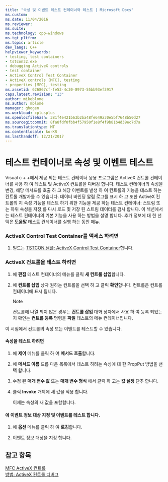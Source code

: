 ```yaml
---
title: "속성 및 이벤트 테스트 컨테이너와 테스트 | Microsoft Docs"
ms.custom: 
ms.date: 11/04/2016
ms.reviewer: 
ms.suite: 
ms.technology: cpp-windows
ms.tgt_pltfrm: 
ms.topic: article
dev_langs: C++
helpviewer_keywords:
- testing, test containers
- tstcon32.exe
- debugging ActiveX controls
- test container
- ActiveX Control Test Container
- ActiveX controls [MFC], testing
- properties [MFC], testing
ms.assetid: 626867cf-fe53-4c30-8973-55bb93ef3917
caps.latest.revision: "13"
author: mikeblome
ms.author: mblome
manager: ghogen
ms.workload: cplusplus
ms.openlocfilehash: 381f4e421b63b2ba48fe649a30e5bf7648b50d27
ms.sourcegitcommit: 8fa8fdf0fbb4f57950f1e8f4f9b81b4d39ec7d7a
ms.translationtype: MT
ms.contentlocale: ko-KR
ms.lasthandoff: 12/21/2017
---
```

# <a name="testing-properties-and-events-with-test-container"></a>테스트 컨테이너로 속성 및 이벤트 테스트
Visual c + +에서 제공 되는 테스트 컨테이너 응용 프로그램은 ActiveX 컨트롤 컨테이너를 사용 하 여 테스트 및 ActiveX 컨트롤을 디버깅 합니다. 테스트 컨테이너의 속성을 변경, 해당 메서드를 호출 하 고 해당 이벤트를 발생 하 여 컨트롤의 기능을 테스트 하는 컨트롤 개발자를 수 있습니다. 데이터 바인딩 알림 로그를 표시 하 고 또한 ActiveX 컨트롤의 지 속성 기능을 테스트 하기 위한 기능을 제공 하는 테스트 컨테이너: 스트림 또는 하위 속성을 저장,를 다시 로드 및 저장 된 스트림 데이터를 검사 합니다. 이 섹션에서는 테스트 컨테이너의 기본 기능을 사용 하는 방법을 설명 합니다. 추가 정보에 대 한 선택은 **도움말** 테스트 컨테이너를 실행 하는 동안 메뉴.  
  
### <a name="to-access-the-activex-control-test-container"></a>ActiveX Control Test Container를 액세스 하려면  
  
1.  빌드는 [TSTCON 샘플: ActiveX Control Test Container](../visual-cpp-samples.md)합니다.  
  
### <a name="to-test-your-activex-control"></a>ActiveX 컨트롤을 테스트 하려면  
  
1.  에 **편집** 테스트 컨테이너의 메뉴를 클릭 **새 컨트롤 삽입**합니다.  
  
2.  에 **컨트롤 삽입** 상자 원하는 컨트롤을 선택 하 고 클릭 **확인**합니다. 컨트롤은 컨트롤 컨테이너에 표시 됩니다.  
  
    > [!NOTE]
    >  컨트롤에 나열 되지 않은 경우는 **컨트롤 삽입** 대화 상자에서 사용 하 여 등록 되었는지 확인는 **컨트롤 등록** 명령을 **파일** 테스트의 메뉴 컨테이너입니다.  
  
 이 시점에서 컨트롤의 속성 또는 이벤트를 테스트할 수 있습니다.  
  
#### <a name="to-test-properties"></a>속성을 테스트 하려면  
  
1.  에 **제어** 메뉴를 클릭 하 여 **메서드 호출**합니다.  
  
2.  에 **메서드 이름** 드롭 다운 목록에서 테스트 하려는 속성에 대 한 PropPut 방법을 선택 합니다.  
  
3.  수정 된 **매개 변수 값** 또는 **매개 변수 형식** 에서 클릭 하 고는 **값 설정** 단추 합니다.  
  
4.  클릭 **Invoke** 개체에 새 값을 적용 합니다.  
  
     이제는 속성의 새 값을 포함합니다.  
  
#### <a name="to-test-events-and-specify-the-destination-of-event-information"></a>에 이벤트 정보 대상 지정 및 이벤트를 테스트 합니다.  
  
1.  에 **옵션** 메뉴를 클릭 하 여 **로깅**합니다.  
  
2.  이벤트 정보 대상을 지정 합니다.  
  
## <a name="see-also"></a>참고 항목  
 [MFC ActiveX 컨트롤](../mfc/mfc-activex-controls.md)   
 [방법: ActiveX 컨트롤 디버그](/visualstudio/debugger/how-to-debug-an-activex-control)

